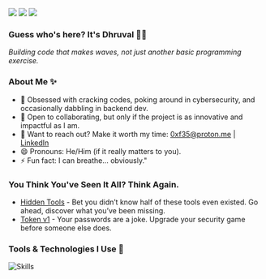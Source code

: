 ![](https://komarev.com/ghpvc/?username=0xf35&style=for-the-badge)
![](https://img.shields.io/github/followers/0xf35?logo=github&style=for-the-badge&color=007ec6&labelColor=555)
![](https://img.shields.io/github/stars/0xf35?logo=github&style=for-the-badge&color=007ec6&labelColor=555)
### Guess who's here? It's Dhruval 👋🏼
*Building code that makes waves, not just another basic programming exercise.*

### About Me ✨
- 👀 Obsessed with cracking codes, poking around in cybersecurity, and occasionally dabbling in backend dev.
- 💌 Open to collaborating, but only if the project is as innovative and impactful as I am.
- 📮 Want to reach out? Make it worth my time: 0xf35@proton.me | [LinkedIn](https://www.linkedin.com/in/0xf35/)
- 😄 Pronouns: He/Him (if it really matters to you).
- ⚡ Fun fact: I can breathe... obviously."

### You Think You've Seen It All? Think Again.
- [Hidden Tools](https://hidden-tools.vercel.app/) - Bet you didn’t know half of these tools even existed. Go ahead, discover what you’ve been missing.
- [Token v1](https://token-v1.vercel.app/) - Your passwords are a joke. Upgrade your security game before someone else does.

### Tools & Technologies I Use 🔧
![Skills](https://go-skill-icons.vercel.app/api/icons?i=react,mistral,heroku,devto,arcbrowser,mongodb,vercel,mongoose,mysql,vim,regex,html,netlify,anaconda,androidstudio,vscode,replit,huggingface,django,ngrok,nodejs,duckduckgo,illustrator,npm,numpy,windows,word,eclipse,arduino,inkscape,safari,wsl,ollama,atom,ipfs,onedrive,xd,javascript,pandas,fastapi,jupyter,figma,firebase,blender,photoshop,brave,flask,stackoverflow,sublime,gemini,svg,postman,git,powershell,tailwindcss,githubcopilot,github,githubpages,codepen,proton,markdown,pug,matplotlib,python,tor,dart,qt,raspberrypi,ubuntu,typescript,chatgpt&titles=true)
